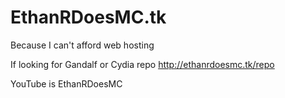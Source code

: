 # EthanRDoesMC.tk
Because I can't afford web hosting


If looking for Gandalf or Cydia repo
http://ethanrdoesmc.tk/repo


YouTube is EthanRDoesMC
